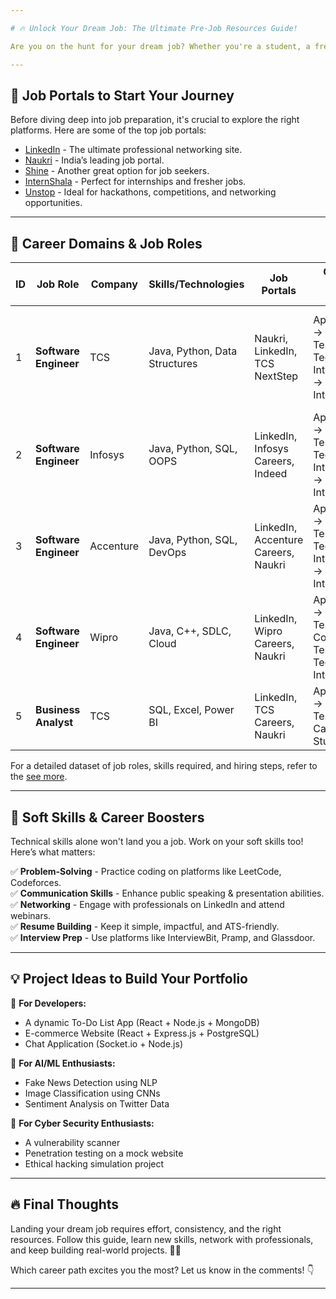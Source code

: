 ```yaml
---

# 🔥 Unlock Your Dream Job: The Ultimate Pre-Job Resources Guide!

Are you on the hunt for your dream job? Whether you're a student, a fresh graduate, or someone switching careers, the job search process can be overwhelming. Don't worry! We've compiled a comprehensive list of pre-job resources, career paths, and learning materials to set you on the right track. 🚀

---
```


## 📌 Job Portals to Start Your Journey

Before diving deep into job preparation, it's crucial to explore the right platforms. Here are some of the top job portals:

- [LinkedIn](https://www.linkedin.com/) - The ultimate professional networking site.
- [Naukri](https://www.naukri.com/) - India’s leading job portal.
- [Shine](https://www.shine.com/) - Another great option for job seekers.
- [InternShala](https://internshala.com/) - Perfect for internships and fresher jobs.
- [Unstop](https://unstop.com/) - Ideal for hackathons, competitions, and networking opportunities.

---

## 🎯 Career Domains & Job Roles

| ID  | Job Role                      | Company    | Skills/Technologies             | Job Portals                          | Offline Hiring Steps                                       | Online Hiring Steps                                     | Application Link |
|-----|-------------------------------|-----------|--------------------------------|--------------------------------------|-----------------------------------------------------------|---------------------------------------------------------|------------------|
| 1   | **Software Engineer**         | TCS       | Java, Python, Data Structures  | Naukri, LinkedIn, TCS NextStep      | Application → Aptitude Test → Tech Interview → HR Interview | Online Test → Coding Round → Virtual Tech & HR Interview | [Apply](https://www.tcs.com/careers) |
| 2   | **Software Engineer**         | Infosys   | Java, Python, SQL, OOPS        | LinkedIn, Infosys Careers, Indeed  | Application → Online Test → Tech Interview → HR Interview | Online Aptitude Test → Coding Test → Virtual Interview | [Apply](https://www.infosys.com/careers/apply.html) |
| 3   | **Software Engineer**         | Accenture | Java, Python, SQL, DevOps      | LinkedIn, Accenture Careers, Naukri | Application → Aptitude Test → Tech Interview → HR Interview | Online Coding Test → Virtual Tech Interview | [Apply](https://www.accenture.com/in-en/careers) |
| 4   | **Software Engineer**         | Wipro     | Java, C++, SDLC, Cloud         | LinkedIn, Wipro Careers, Naukri    | Application → Aptitude Test → Coding Test → Tech & HR Interview | Online Aptitude Test → Virtual Tech Interview | [Apply](https://careers.wipro.com/) |
| 5   | **Business Analyst**          | TCS       | SQL, Excel, Power BI           | LinkedIn, TCS Careers, Naukri      | Application → Aptitude Test → Case Study 


For a detailed dataset of job roles, skills required, and hiring steps, refer to the [see more](Job_Dataset.md).

---

## 🚀 Soft Skills & Career Boosters

Technical skills alone won't land you a job. Work on your soft skills too! Here’s what matters:

✅ **Problem-Solving** - Practice coding on platforms like LeetCode, Codeforces.  
✅ **Communication Skills** - Enhance public speaking & presentation abilities.  
✅ **Networking** - Engage with professionals on LinkedIn and attend webinars.  
✅ **Resume Building** - Keep it simple, impactful, and ATS-friendly.  
✅ **Interview Prep** - Use platforms like InterviewBit, Pramp, and Glassdoor.  

---

## 💡 Project Ideas to Build Your Portfolio

🚀 **For Developers:**  
- A dynamic To-Do List App (React + Node.js + MongoDB)  
- E-commerce Website (React + Express.js + PostgreSQL)  
- Chat Application (Socket.io + Node.js)  

🚀 **For AI/ML Enthusiasts:**  
- Fake News Detection using NLP  
- Image Classification using CNNs  
- Sentiment Analysis on Twitter Data  

🚀 **For Cyber Security Enthusiasts:**  
- A vulnerability scanner  
- Penetration testing on a mock website  
- Ethical hacking simulation project  

---

## 🔥 Final Thoughts

Landing your dream job requires effort, consistency, and the right resources. Follow this guide, learn new skills, network with professionals, and keep building real-world projects. 🚀💼

Which career path excites you the most? Let us know in the comments! 👇

---
